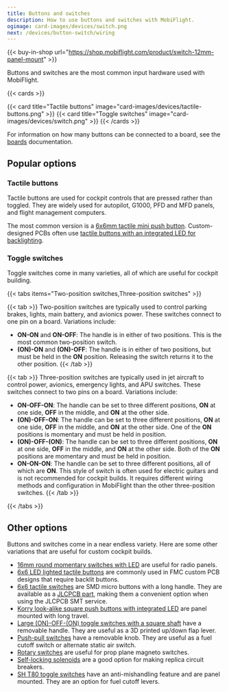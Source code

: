 ```yaml
---
title: Buttons and switches
description: How to use buttons and switches with MobiFlight.
ogimage: card-images/devices/switch.png
next: /devices/button-switch/wiring
---
```


{{< buy-in-shop url="https://shop.mobiflight.com/product/switch-12mm-panel-mount" >}}

Buttons and switches are the most common input hardware used with MobiFlight.

{{< cards >}}

{{< card title="Tactile buttons" image="card-images/devices/tactile-buttons.png" >}}
{{< card title="Toggle switches" image="card-images/devices/switch.png" >}}
{{< /cards >}}

For information on how many buttons can be connected to a board, see the [boards](/boards/) documentation.

## Popular options

### Tactile buttons

Tactile buttons are used for cockpit controls that are pressed rather than toggled. They are widely used for autopilot, G1000, PFD and MFD panels, and flight management computers.

The most common version is a [6x6mm tactile mini push button](https://www.aliexpress.us/item/3256802301084670.html). Custom-designed PCBs often use [tactile buttons with an integrated LED for backlighting](https://www.aliexpress.us/item/3256802787412892.html).

### Toggle switches

Toggle switches come in many varieties, all of which are useful for cockpit building.

{{< tabs items="Two-position switches,Three-position switches" >}}

{{< tab >}}
Two-position switches are typically used to control parking brakes, lights, main battery, and avionics power. These switches connect to one pin on a board. Variations include:

- **ON-ON** and **ON-OFF**: The handle is in either of two positions. This is the most common two-position switch.
- **(ON)-ON** and **(ON)-OFF**: The handle is in either of two positions, but must be held in the **ON** position. Releasing the switch returns it to the other position.
  {{< /tab >}}

{{< tab >}}
Three-position switches are typically used in jet aircraft to control power, avionics, emergency lights, and APU switches. These switches connect to two pins on a board. Variations include:

- **ON-OFF-ON**: The handle can be set to three different positions, **ON** at one side, **OFF** in the middle, and **ON** at the other side.
- **(ON)-OFF-ON**: The handle can be set to three different positions, **ON** at one side, **OFF** in the middle, and **ON** at the other side. One of the **ON** positions is momentary and must be held in position.
- **(ON)-OFF-(ON)**: The handle can be set to three different positions, **ON** at one side, **OFF** in the middle, and **ON** at the other side. Both of the **ON** positions are momentary and must be held in position.
- **ON-ON-ON**: The handle can be set to three different positions, all of which are **ON**. This style of switch is often used for electric guitars and is not recommended for cockpit builds. It requires different wiring methods and configuration in MobiFlight than the other three-position switches.
  {{< /tab >}}

{{< /tabs >}}

## Other options

Buttons and switches come in a near endless variety. Here are some other variations that are useful for custom cockpit builds.

- [16mm round momentary switches with LED](https://www.aliexpress.us/item/3256801735242282.html) are useful for radio panels.
- [6x6 LED lighted tactile buttons](https://www.aliexpress.us/item/3256802787412892.html) are commonly used in FMC custom PCB designs that require backlit buttons.
- [6x6 tactile switches](https://www.aliexpress.com/w/wholesale-SKPMAME010.html) are SMD micro buttons with a long handle. They are available as a [JLCPCB part](https://jlcpcb.com/partdetail/Alpsalpine-SKPMAME010/C115348), making them a convenient option when using the JLCPCB SMT service.
- [Korry look-alike square push buttons with integrated LED](https://www.aliexpress.us/item/3256803500293528.html) are panel mounted with long travel.
- [Large (ON)-OFF-(ON) toggle switches with a square shaft](https://www.aliexpress.us/item/3256805652958358.html) have a removable handle. They are useful as a 3D printed up/down flap lever.
- [Push-pull switches](https://www.aliexpress.us/item/3256806453888352.html) have a removable knob. They are useful as a fuel cutoff switch or alternate static air switch.
- [Rotary switches](https://www.aliexpress.us/item/3256806795333343.html) are useful for prop plane magneto switches.
- [Self-locking solenoids](https://www.aliexpress.us/item/3256801925103710.html) are a good option for making replica circuit breakers.
- [SH T80 toggle switches](https://www.aliexpress.us/item/3256803730661464.html) have an anti-mishandling feature and are panel mounted. They are an option for fuel cutoff levers.
